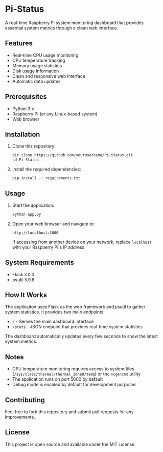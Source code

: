 # Pi-Status

A real-time Raspberry Pi system monitoring dashboard that provides essential system metrics through a clean web interface.

## Features

- Real-time CPU usage monitoring
- CPU temperature tracking
- Memory usage statistics
- Disk usage information
- Clean and responsive web interface
- Automatic data updates

## Prerequisites

- Python 3.x
- Raspberry Pi (or any Linux-based system)
- Web browser

## Installation

1. Clone this repository:
   ```bash
   git clone https://github.com/yourusername/Pi-Status.git
   cd Pi-Status
   ```

2. Install the required dependencies:
   ```bash
   pip install -r requirements.txt
   ```

## Usage

1. Start the application:
   ```bash
   python app.py
   ```

2. Open your web browser and navigate to:
   ```
   http://localhost:5000
   ```
   
   If accessing from another device on your network, replace `localhost` with your Raspberry Pi's IP address.

## System Requirements

- Flask 3.0.0
- psutil 5.9.8

## How It Works

The application uses Flask as the web framework and psutil to gather system statistics. It provides two main endpoints:

- `/` - Serves the main dashboard interface
- `/stats` - JSON endpoint that provides real-time system statistics

The dashboard automatically updates every few seconds to show the latest system metrics.

## Notes

- CPU temperature monitoring requires access to system files (`/sys/class/thermal/thermal_zone0/temp`) or the `vcgencmd` utility
- The application runs on port 5000 by default
- Debug mode is enabled by default for development purposes

## Contributing

Feel free to fork this repository and submit pull requests for any improvements.

## License

This project is open source and available under the MIT License.
